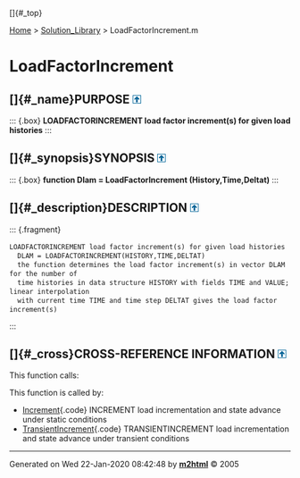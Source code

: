 []{#_top}

<div>

[Home](../FEDEASLab.html) \> [Solution_Library](FEDEASLab.html) \>
LoadFactorIncrement.m

</div>

# LoadFactorIncrement

## []{#_name}PURPOSE [![\^](../up.png)](#_top)

::: {.box}
**LOADFACTORINCREMENT load factor increment(s) for given load
histories**
:::

## []{#_synopsis}SYNOPSIS [![\^](../up.png)](#_top)

::: {.box}
**function Dlam = LoadFactorIncrement (History,Time,Deltat)**
:::

## []{#_description}DESCRIPTION [![\^](../up.png)](#_top)

::: {.fragment}
``` {.comment}
LOADFACTORINCREMENT load factor increment(s) for given load histories
  DLAM = LOADFACTORINCREMENT(HISTORY,TIME,DELTAT)
  the function determines the load factor increment(s) in vector DLAM for the number of
  time histories in data structure HISTORY with fields TIME and VALUE; linear interpolation
  with current time TIME and time step DELTAT gives the load factor increment(s)
```
:::

## []{#_cross}CROSS-REFERENCE INFORMATION [![\^](../up.png)](#_top)

This function calls:

This function is called by:

-   [Increment](Increment.html "function [State,SolStrat] = Increment(Model,ElemData,Loading,State,SolStrat)"){.code}
    INCREMENT load incrementation and state advance under static
    conditions
-   [TransientIncrement](TransientIncrement.html "function [State,SolStrat] = TransientIncrement(Model,ElemData,Loading,State,SolStrat)"){.code}
    TRANSIENTINCREMENT load incrementation and state advance under
    transient conditions

------------------------------------------------------------------------

Generated on Wed 22-Jan-2020 08:42:48 by
**[m2html](http://www.artefact.tk/software/matlab/m2html/ "Matlab Documentation in HTML")**
© 2005
